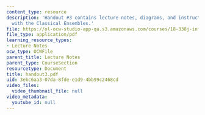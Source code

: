 ```yaml
---
content_type: resource
description: 'Handout #3 contains lecture notes, diagrams, and instructions for Experiments
  with the Classical Ensembles.'
file: https://ol-ocw-studio-app-qa.s3.amazonaws.com/courses/18-338j-infinite-random-matrix-theory-fall-2004/3ebc6aa307da8fdee1d94bb99c2468cd_handout3.pdf
file_type: application/pdf
learning_resource_types:
- Lecture Notes
ocw_type: OCWFile
parent_title: Lecture Notes
parent_type: CourseSection
resourcetype: Document
title: handout3.pdf
uid: 3ebc6aa3-07da-8fde-e1d9-4bb99c2468cd
video_files:
  video_thumbnail_file: null
video_metadata:
  youtube_id: null
---
```

